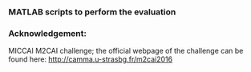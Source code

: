 

### MATLAB scripts to perform the evaluation

### Acknowledgement:
MICCAI M2CAI challenge; the official webpage of the challenge can be found here: http://camma.u-strasbg.fr/m2cai2016







